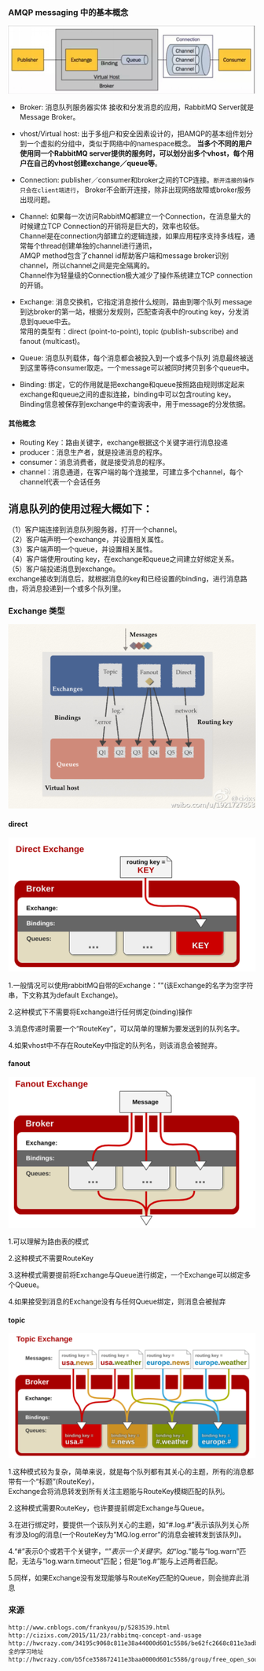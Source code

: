 ### AMQP messaging 中的基本概念
![流程](../pic/amqp.png)


* Broker: 消息队列服务器实体
接收和分发消息的应用，RabbitMQ Server就是Message Broker。

* vhost/Virtual host: 出于多组户和安全因素设计的，把AMQP的基本组件划分到一个虚拟的分组中，类似于网络中的namespace概念。
**当多个不同的用户使用同一个RabbitMQ server提供的服务时，可以划分出多个vhost，每个用户在自己的vhost创建exchange／queue等**。

* Connection: publisher／consumer和broker之间的TCP连接。`断开连接的操作只会在client端进行`，
Broker不会断开连接，除非出现网络故障或broker服务出现问题。

* Channel: 如果每一次访问RabbitMQ都建立一个Connection，在消息量大的时候建立TCP Connection的开销将是巨大的，效率也较低。<br>Channel是在connection内部建立的逻辑连接，如果应用程序支持多线程，通常每个thread创建单独的channel进行通讯，<br>AMQP method包含了channel id帮助客户端和message broker识别channel，所以channel之间是完全隔离的。<br> Channel作为轻量级的Connection极大减少了操作系统建立TCP connection的开销。

* Exchange: 消息交换机，它指定消息按什么规则，路由到哪个队列
message到达broker的第一站，根据分发规则，匹配查询表中的routing key，分发消息到queue中去。<br> 常用的类型有：direct (point-to-point), topic (publish-subscribe) and fanout (multicast)。

* Queue: 消息队列载体，每个消息都会被投入到一个或多个队列
消息最终被送到这里等待consumer取走。一个message可以被同时拷贝到多个queue中。

* Binding: 绑定，它的作用就是把exchange和queue按照路由规则绑定起来
exchange和queue之间的虚拟连接，binding中可以包含routing key。Binding信息被保存到exchange中的查询表中，用于message的分发依据。

#### 其他概念
* Routing Key：路由关键字，exchange根据这个关键字进行消息投递
* producer：消息生产者，就是投递消息的程序。
* consumer：消息消费者，就是接受消息的程序。
* channel：消息通道，在客户端的每个连接里，可建立多个channel，每个channel代表一个会话任务

## 消息队列的使用过程大概如下：
（1）客户端连接到消息队列服务器，打开一个channel。<br>
（2）客户端声明一个exchange，并设置相关属性。<br>
（3）客户端声明一个queue，并设置相关属性。<br>
（4）客户端使用routing key，在exchange和queue之间建立好绑定关系。<br>
（5）客户端投递消息到exchange。<br>
exchange接收到消息后，就根据消息的key和已经设置的binding，进行消息路由，将消息投递到一个或多个队列里。<br>


### Exchange 类型
![总图](../pic/amqp-exchange.png)
#### direct
![direct](../pic/direct.png)

1.一般情况可以使用rabbitMQ自带的Exchange：”"(该Exchange的名字为空字符串，下文称其为default Exchange)。

2.这种模式下不需要将Exchange进行任何绑定(binding)操作

3.消息传递时需要一个“RouteKey”，可以简单的理解为要发送到的队列名字。

4.如果vhost中不存在RouteKey中指定的队列名，则该消息会被抛弃。
#### fanout
![fanout](../pic/fanot.png)

1.可以理解为路由表的模式

2.这种模式不需要RouteKey

3.这种模式需要提前将Exchange与Queue进行绑定，一个Exchange可以绑定多个Queue。

4.如果接受到消息的Exchange没有与任何Queue绑定，则消息会被抛弃
#### topic
![topic](../pic/topic.png)

1.这种模式较为复杂，简单来说，就是每个队列都有其关心的主题，所有的消息都带有一个“标题”(RouteKey)，<br> Exchange会将消息转发到所有关注主题能与RouteKey模糊匹配的队列。

2.这种模式需要RouteKey，也许要提前绑定Exchange与Queue。

3.在进行绑定时，要提供一个该队列关心的主题，如“#.log.#”表示该队列关心所有涉及log的消息(一个RouteKey为”MQ.log.error”的消息会被转发到该队列)。

4.“#”表示0个或若干个关键字，“*”表示一个关键字。如“log.*”能与“log.warn”匹配，无法与“log.warn.timeout”匹配；但是“log.#”能与上述两者匹配。

5.同样，如果Exchange没有发现能够与RouteKey匹配的Queue，则会抛弃此消息

### 来源
```
http://www.cnblogs.com/frankyou/p/5283539.html
http://cizixs.com/2015/11/23/rabbitmq-concept-and-usage
http://hwcrazy.com/34195c9068c811e38a44000d601c5586/be62fc2668c811e3adba000d601c5586/
全的学习地址
http://hwcrazy.com/b5fce358672411e3baa0000d601c5586/group/free_open_source_project/
```
